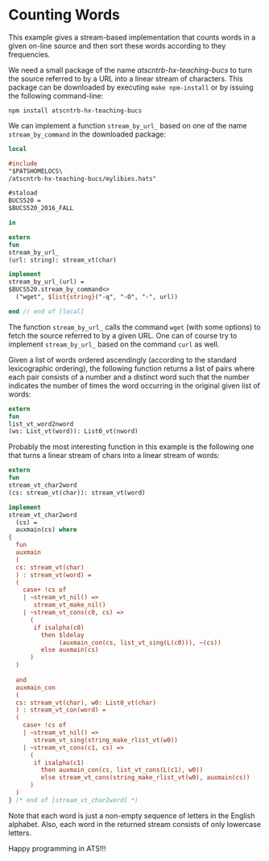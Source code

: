 # Counting Words

This example gives a stream-based implementation that counts words
in a given on-line source and then sort these words according to they
frequencies.

We need a small package of the name *atscntrb-hx-teaching-bucs* to
turn the source referred to by a URL into a linear stream of
characters.  This package can be downloaded by executing
```make npm-install``` or by issuing the following command-line:

```shell
npm install atscntrb-hx-teaching-bucs
```

We can implement a function ```stream_by_url_``` based on one of the
name ```stream_by_command``` in the downloaded package:
  
```ats
local

#include
"$PATSHOMELOCS\
/atscntrb-hx-teaching-bucs/mylibies.hats"

#staload
BUCS520 =
$BUCS520_2016_FALL

in

extern
fun
stream_by_url_
(url: string): stream_vt(char)

implement
stream_by_url_(url) =
$BUCS520.stream_by_command<>
  ("wget", $list{string}("-q", "-O", "-", url))

end // end of [local]
```

The function ```stream_by_url_``` calls the command ```wget```
(with some options) to fetch the source referred to by a given URL.
One can of course try to implement ```stream_by_url_``` based
on the command ```curl``` as well.

Given a list of words ordered ascendingly
(according to the standard lexicographic ordering),
the following function returns a list of pairs where
each pair consists of a number and a distinct word
such that the number indicates the number of times
the word occurring in the original given list of words:

```ats
extern
fun
list_vt_word2nword
(ws: List_vt(word)): List0_vt(nword)
```

Probably the most interesting function in this example is the following
one that turns a linear stream of chars into a linear stream of words:

```ats
extern
fun
stream_vt_char2word
(cs: stream_vt(char)): stream_vt(word)

implement
stream_vt_char2word
  (cs) =
  auxmain(cs) where
{
  fun
  auxmain
  (
  cs: stream_vt(char)
  ) : stream_vt(word) =
  (
    case+ !cs of
    | ~stream_vt_nil() =>
       stream_vt_make_nil()
    | ~stream_vt_cons(c0, cs) =>
      (
       if isalpha(c0)
         then $ldelay
              (auxmain_con(cs, list_vt_sing(L(c0))), ~(cs))
         else auxmain(cs)
      )
  )
  
  and
  auxmain_con
  (
  cs: stream_vt(char), w0: List0_vt(char)
  ) : stream_vt_con(word) =
  (
    case+ !cs of
    | ~stream_vt_nil() =>
       stream_vt_sing(string_make_rlist_vt(w0))
    | ~stream_vt_cons(c1, cs) =>
      (
       if isalpha(c1)
         then auxmain_con(cs, list_vt_cons(L(c1), w0))
         else stream_vt_cons(string_make_rlist_vt(w0), auxmain(cs))
      )
  )
} (* end of [stream_vt_char2word] *)
```

Note that each word is just a non-empty sequence of letters in the
English alphabet. Also, each word in the returned stream consists of
only lowercase letters.
        
Happy programming in ATS!!!
